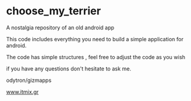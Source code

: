 # choose_my_terrier
A nostalgia repository of an old android app 

This code includes everything you need to build a simple application for android.

The code has simple structures , feel free to adjust the code as you wish

if you have any questions don't hesitate to ask me.

odytron/gizmapps


www.itmix.gr


